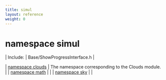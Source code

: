 ```yaml
---
title: simul
layout: reference
weight: 0
---
```

namespace simul
===

| Include: | Base/ShowProgressInterface.h |



| [namespace clouds](simul/clouds) | The namespace corresponding to the Clouds module.<br> |
| [namespace math](simul/math) |  |
| [namespace sky](simul/sky) |  |

